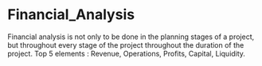# Financial_Analysis
Financial analysis is not only to be done in the planning stages of a project, but throughout every stage of the project throughout the duration of the project. Top 5 elements : Revenue, Operations, Profits, Capital, Liquidity.
